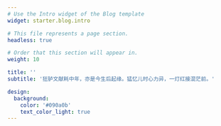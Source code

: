 ```yaml
---
# Use the Intro widget of the Blog template
widget: starter.blog.intro

# This file represents a page section.
headless: true

# Order that this section will appear in.
weight: 10

title: ''
subtitle: '狂胪文献耗中年，亦是今生后起缘。猛忆儿时心力异，一灯红接混茫前。'

design:
  background:
    color: '#090a0b'
    text_color_light: true
---
```

